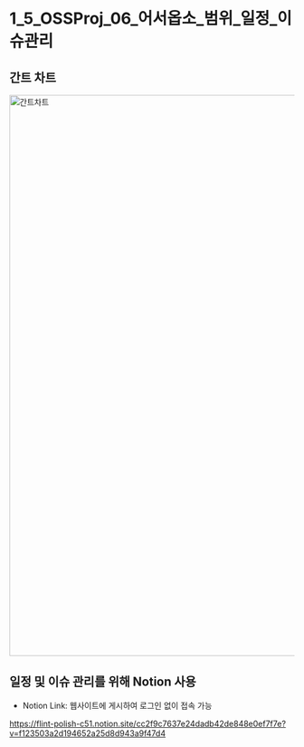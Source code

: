 # 1_5_OSSProj_06_어서옵소_범위_일정_이슈관리
## 간트 차트
<img width="990" alt="간트차트" src="https://github.com/CSID-DGU/2024-1-OSSProj-WelcomeOPSO-06/assets/144206885/48cd836d-ecfd-42f2-b264-34277050e14f">

## 일정 및 이슈 관리를 위해 Notion 사용
* Notion Link: 웹사이트에 게시하여 로그인 없이 접속 가능

https://flint-polish-c51.notion.site/cc2f9c7637e24dadb42de848e0ef7f7e?v=f123503a2d194652a25d8d943a9f47d4
